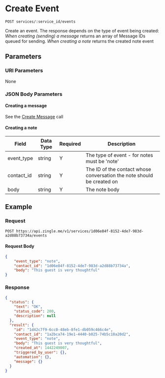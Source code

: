 # Create Event

    POST services/:service_id/events
    
Create an event. The response depends on the type of event being created:
*When creating (sending) a message* returns an array of Message IDs queued for sending.
*When creating a note* returns the created note event

## Parameters
### URI Parameters
None

### JSON Body Parameters
#### Creating a message
See the [Create Message] call

#### Creating a note
Field | Data Type | Required | Description
--- | --- | --- | ---
event_type | string | Y | The type of event - for notes must be 'note'
contact_id | string | Y | The ID of the contact whose conversation the note should be created on
body | string | Y | The note body

## Example
### Request

    POST https://api.zingle.me/v1/services/1d06e84f-8152-4de7-983d-a2d88b73734a/events
#### Request Body
```json
{
    "event_type": "note",
    "contact_id": "1d06e84f-8152-4de7-983d-a2d88b73734a",
    "body": "This guest is very thoughtful"
}
```

### Response
``` json
{
  "status": {
    "text": "OK",
    "status_code": 200,
    "description": null
  },
  "result": {
    "id": "1d42c7f9-6cc0-48eb-8fe1-db059c466c4e",
    "contact_id": "1a2bca74-19e1-4440-b025-74b5c18a20d2",
    "event_type": "note",
    "body": "This guest is very thoughtful",
    "created_at": 1442249007,
    "triggered_by_user": {},
    "automation": {},
    "message": {}
  }
}
```

[Create Message]: /messages/POST_create.md
